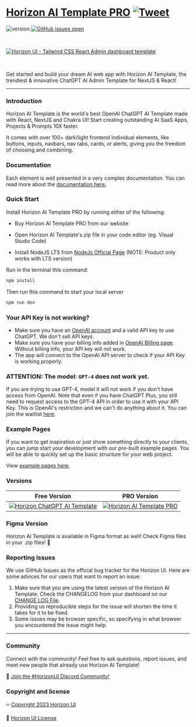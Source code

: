 # [Horizon AI Template PRO](https://horizon-ui.com/ai-template) [![Tweet](https://img.shields.io/twitter/url/http/shields.io.svg?style=social&logo=twitter)](https://twitter.com/intent/tweet?text=Check%20Horizon%20AI%20Template,%20the%20trendiest%20ChatGPT%20AI%20admin%20template%20for%20%23nextjs%20and%20%23react!%0A%0Ahorizon-ui.com/ai-template%20)

![version](https://img.shields.io/badge/version-1.5.0-brightgreen.svg)
[![GitHub issues open](https://img.shields.io/github/issues/horizon-ui/horizon-ai-template-pro.svg?maxAge=2592000)](https://github.com/horizon-ui/horizon-ai-template-pro/issues?q=is%3Aopen+is%3Aissue)

<p>&nbsp;</p>

[<img alt="Horizon UI - Tailwind CSS React Admin dashboard template" src="https://i.ibb.co/ChL2fvf/horizon-ai-template-presentation-image.png" />](https://horizon-ui.com/horizon-ai-template/)

<p>&nbsp;</p>

Get started and build your dream AI web app with Horizon AI Template, the trendiest & innovative ChatGPT AI Admin Template for NextJS & React!

---

### Introduction

Horizon AI Template is the world's best OpenAI ChatGPT AI Template made with React, NextJS and Chakra UI! Start creating outstanding AI SaaS Apps, Projects & Prompts 10X faster.

It comes with over 100+ dark/light frontend individual elements, like buttons, inputs, navbars, nav tabs, cards, or alerts, giving you the freedom of choosing and combining.

### Documentation

Each element is well presented in a very complex documentation. You can read more about the <a href="https://horizon-ui.com/docs-ai-template/docs/introduction?ref=readme-horizon-ai-template-pro" target="_blank">documentation here.</a>

### Quick Start

Install Horizon AI Template PRO by running either of the following:

- Buy Horizon AI Template PRO from our website

- Open Horizon AI Template's.zip file in your code editor (eg. Visual Studio Code)

- Install NodeJS LTS from [NodeJs Official Page](https://nodejs.org/en/?ref=horizon-ui.com) (NOTE: Product only works with LTS version)

Run in the terminal this command:

```bash
npm install
```

Then run this command to start your local server

```bash
npm run dev
```

### Your API Key is not working?

- Make sure you have an [OpenAI account](https://platform.openai.com/account) and a valid API key to use ChatGPT. We don't sell API keys.
- Make sure you have your billing info added in [OpenAI Billing page](https://platform.openai.com/account/billing/overview). Without billing info, your API key will not work.
- The app will connect to the OpenAI API server to check if your API Key is working properly. 

### ATTENTION: The model: `GPT-4` does not work yet. 
If you are trying to use GPT-4, model it will not work if you don't have access from OpenAI.
Note that even if you have ChatGPT Plus, you still need to request access to the GPT-4 API in order to use it with your API Key.
This is OpenAI's restriction and we can't do anything about it. You can join the waitlist [here](https://openai.com/waitlist/gpt-4-api).

### Example Pages

If you want to get inspiration or just show something directly to your clients, you can jump start your development with our pre-built example pages. You will be able to quickly set up the basic structure for your web project.

View <a href="https://horizon-ui.com/horizon-ai-template/?ref=readme-horizon-ai-template-pro" target="_blank">example pages here.</a>

### Versions

| Free Version                                                                                                                                                         | PRO Version                                                                                                                                                                  |
| -------------------------------------------------------------------------------------------------------------------------------------------------------------------- | ---------------------------------------------------------------------------------------------------------------------------------------------------------------------------- |
| [![Horizon ChatGPT AI Template](https://i.ibb.co/Qmym1qt/horizon-ai-template-presentation-image-open-source.png)](https://github.com/horizon-ui/chatgpt-ai-template) | [![Horizon AI Template PRO](https://i.ibb.co/ChL2fvf/horizon-ai-template-presentation-image.png)](https://www.horizon-ui.com/ai-template?ref=readme-horizon-ai-template-pro) |

### Figma Version

Horizon AI Template is available in Figma format as well! Check Figma
files in your .zip files! 🎨

### Reporting Issues

We use GitHub Issues as the official bug tracker for the Horizon UI. Here are
some advices for our users that want to report an issue:

1. Make sure that you are using the latest version of the Horizon AI Template.
   Check the CHANGELOG from your dashboard on our
   [CHANGE LOG File](https://github.com/horizon-ui/horizon-ai-template-pro/blob/main/CHANGELOG.md?ref=readme-horizon-ai-template-pro).
2. Providing us reproducible steps for the issue will shorten the time it takes
   for it to be fixed.
3. Some issues may be browser specific, so specifying in what browser you
   encountered the issue might help.

---

### Community

Connect with the community! Feel free to ask questions, report issues, and meet new people that already use Horizon AI Template!

💬 [Join the #HorizonUI Discord Community!](https://discord.gg/f6tEKFBd4m)

### Copyright and license

⭐️ [Copyright 2023 Horizon UI ](https://www.horizon-ui.com/?ref=readme-horizon-ai-template-pro)

📄 [Horizon UI License](https://horizon-ui.notion.site/End-User-License-Agreement-8fb09441ea8c4c08b60c37996195a6d5)
